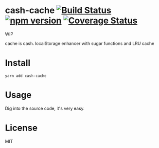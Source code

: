 # cash-cache [![Build Status](https://travis-ci.org/camsong/cash-cache.svg)](https://travis-ci.org/camsong/cash-cache) [![npm version](https://badge.fury.io/js/cash-cache.svg)](http://badge.fury.io/js/cash-cache) [![Coverage Status](https://coveralls.io/repos/github/camsong/cash-cache/badge.svg?branch=master)](https://coveralls.io/github/camsong/cash-cache?branch=master)

WIP

cache is cash. localStorage enhancer with sugar functions and LRU cache

# Install
```
yarn add cash-cache
```

# Usage

Dig into the source code, it's very easy.

# License

MIT
